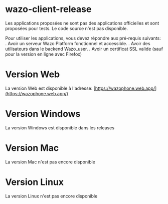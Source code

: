 # wazo-client-release
 Les applications proposées ne sont pas des applications officielles et sont proposées pour tests.
 Le code source n'est pas disponible.

 Pour utiliser les applications, vous devez répondre aux pré-requis suivants:
 . Avoir un serveur Wazo Platform fonctionnel et accessible.
 . Avoir des utilisateurs dans le backend Wazo_user.
 . Avoir un certificat SSL valide (sauf pour la version en ligne avec Firefox)

# Version Web
La version Web est disponible à l'adresse:
[https://wazophone.web.app/](https://wazophone.web.app/)

# Version Windows
La version Windows est disponible dans les releases

# Version Mac
La version Mac n'est pas encore disponible

# Version Linux
La version Linux n'est pas encore disponible
